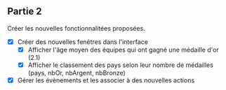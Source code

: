 ## Partie 2

Créer les nouvelles fonctionnalitées proposées.

- [x] Créer des nouvelles fenêtres dans l'interface
	- [x] Afficher l'âge moyen des équipes qui ont gagné une médaille d'or (2.1)
	- [x] Afficher le classement des pays selon leur nombre de médailles (pays, nbOr, nbArgent, nbBronze)
- [x] Gérer les évènements et les associer à des nouvelles actions